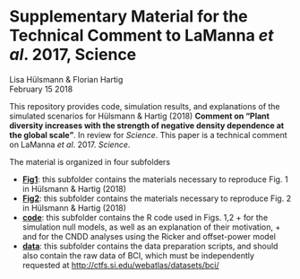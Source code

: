 # Supplementary Material for the Technical Comment to LaManna *et al*. 2017, Science
Lisa Hülsmann & Florian Hartig  
February 15 2018  

This repository  provides code, simulation results, and explanations of the simulated scenarios for Hülsmann & Hartig (2018) **Comment on “Plant diversity increases with the strength of negative density dependence at the global scale”**. In review for *Science*. This paper is a technical comment on LaManna *et al*. 2017. *Science*.

The material is organized in four subfolders

* [**Fig1**](https://github.com/LisaHuelsmann/CommentTo-LaMannaEtAl-Science/tree/master/Fig1): this subfolder contains the materials necessary to reproduce Fig. 1 in Hülsmann & Hartig (2018)  
* [**Fig2**](https://github.com/LisaHuelsmann/CommentTo-LaMannaEtAl-Science/tree/master/Fig2): this subfolder contains the materials necessary to reproduce Fig. 2 in Hülsmann & Hartig (2018)  
* [**code**](https://github.com/LisaHuelsmann/CommentTo-LaMannaEtAl-Science/tree/master/code): this subfolder contains the R code used in Figs. 1,2
      + for the simulation null models, as well as an explanation of their motivation, 
      + and for the CNDD analyses using the Ricker and offset-power model
* [**data**](https://github.com/LisaHuelsmann/CommentTo-LaMannaEtAl-Science/tree/master/data): this subfolder contains the data preparation scripts, and should also contain the raw data of BCI, which must be independently requested at http://ctfs.si.edu/webatlas/datasets/bci/






